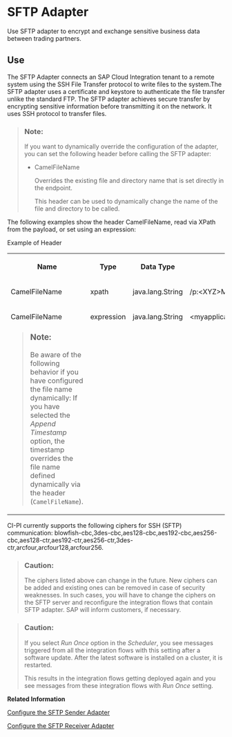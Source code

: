<!-- loioe3dce8814857444eacbcf0d3ca4e6706 -->

# SFTP Adapter

Use SFTP adapter to encrypt and exchange sensitive business data between trading partners.



<a name="loioe3dce8814857444eacbcf0d3ca4e6706__section_eft_f5j_rlb"/>

## Use



The SFTP Adapter connects an SAP Cloud Integration tenant to a remote system using the SSH File Transfer protocol to write files to the system.The SFTP adapter uses a certificate and keystore to authenticate the file transfer unlike the standard FTP. The SFTP adapter achieves secure transfer by encrypting sensitive information before transmitting it on the network. It uses SSH protocol to transfer files.



> ### Note:  
> If you want to dynamically override the configuration of the adapter, you can set the following header before calling the SFTP adapter:
> 
> -   CamelFileName
> 
>     Overrides the existing file and directory name that is set directly in the endpoint.
> 
>     This header can be used to dynamically change the name of the file and directory to be called.

The following examples show the header CamelFileName, read via XPath from the payload, or set using an expression:

<a name="loioe3dce8814857444eacbcf0d3ca4e6706__d217e58"/>Example of Header


<table>
<tr>
<th valign="top">

Name



</th>
<th valign="top">

Type



</th>
<th valign="top">

Data Type



</th>
<th valign="top">

Value



</th>
</tr>
<tr>
<td valign="top">

CamelFileName



</td>
<td valign="top">

xpath



</td>
<td valign="top">

java.lang.String



</td>
<td valign="top">

/p:<XYZ\>MessageBulk/<XYZ\>Message/FileName/text\(\)



</td>
</tr>
<tr>
<td valign="top">

CamelFileName

> ### Note:  
> Be aware of the following behavior if you have configured the file name dynamically: If you have selected the *Append Timestamp* option, the timestamp overrides the file name defined dynamically via the header \(`CamelFileName`\).



</td>
<td valign="top">

expression



</td>
<td valign="top">

java.lang.String



</td>
<td valign="top">

<myapplication\>/template/out/output$\{date:now:yyyyMMddHHmmss\}.xml



</td>
</tr>
</table>

CI-PI currently supports the following ciphers for SSH \(SFTP\) communication: blowfish-cbc,3des-cbc,aes128-cbc,aes192-cbc,aes256-cbc,aes128-ctr,aes192-ctr,aes256-ctr,3des-ctr,arcfour,arcfour128,arcfour256.

> ### Caution:  
> The ciphers listed above can change in the future. New ciphers can be added and existing ones can be removed in case of security weaknesses. In such cases, you will have to change the ciphers on the SFTP server and reconfigure the integration flows that contain SFTP adapter. SAP will inform customers, if necessary.

> ### Caution:  
> If you select *Run Once* option in the *Scheduler*, you see messages triggered from all the integration flows with this setting after a software update. After the latest software is installed on a cluster, it is restarted.
> 
> This results in the integration flows getting deployed again and you see messages from these integration flows with *Run Once* setting.

**Related Information**  


[Configure the SFTP Sender Adapter](configure-the-sftp-sender-adapter-2de9ee5.md "The SFTP sender adapter connects an SAP Cloud Integration tenant to a remote system using the SSH File Transfer protocol to read files from the system. SSH File Transfer protocol is also referred to as Secure File Transfer protocol (or SFTP).")

[Configure the SFTP Receiver Adapter](configure-the-sftp-receiver-adapter-4ef52cf.md "The SFTP receiver adapter connects an SAP Cloud Integration tenant to a remote system using the SSH File Transfer protocol to write files to the system. SSH File Transfer protocol is also referred to as Secure File Transfer protocol (or SFTP).")

